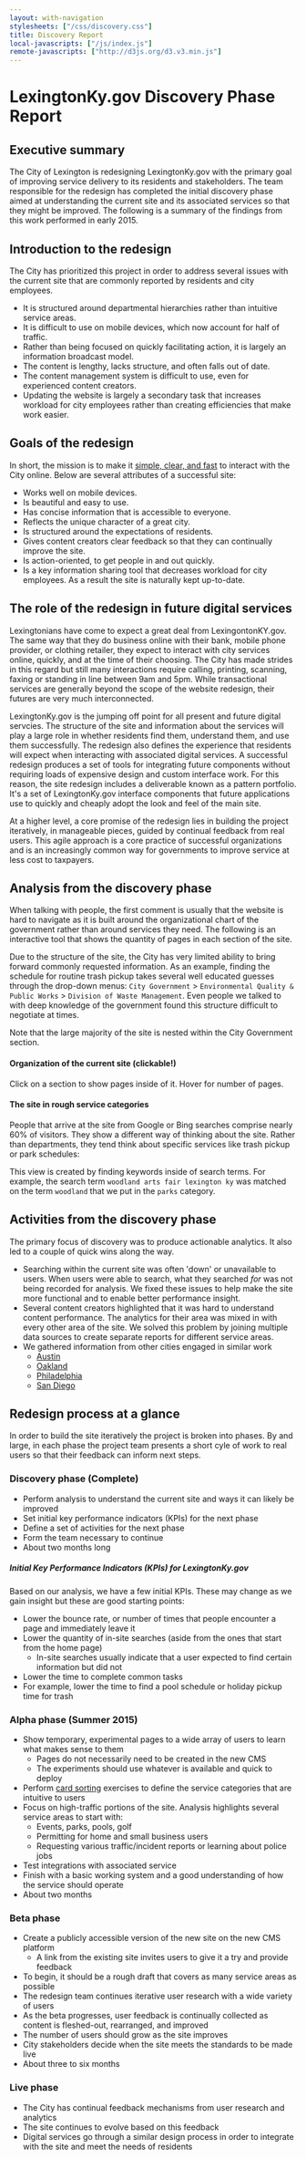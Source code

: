 ```yaml
---
layout: with-navigation
stylesheets: ["/css/discovery.css"]
title: Discovery Report
local-javascripts: ["/js/index.js"]
remote-javascripts: ["http://d3js.org/d3.v3.min.js"]
---
```


# LexingtonKy.gov Discovery Phase Report

<h2>Executive summary</h2>

<p>The City of Lexington is redesigning LexingtonKy.gov with the primary goal of improving service delivery to its residents and stakeholders. The team responsible for the redesign has completed the initial discovery phase aimed at understanding the current site and its associated services so that they might be improved. The following is a summary of the findings from this work performed in early 2015.</p>

<h2>Introduction to the redesign</h2>

<p>The City has prioritized this project in order to address several issues with the current site that are commonly reported by residents and city employees.</p>

<ul>
<li>It is structured around departmental hierarchies rather than intuitive service areas.</li>
<li>It is difficult to use on mobile devices, which now account for half of traffic.</li>
<li>Rather than being focused on quickly facilitating action, it is largely an information broadcast model.</li>
<li>The content is lengthy, lacks structure, and often falls out of date.</li>
<li>The content management system is difficult to use, even for experienced content creators.</li>
<li>Updating the website is largely a secondary task that increases workload for city employees rather than creating efficiencies that make work easier.</li>
</ul>


<h2>Goals of the redesign</h2>

<p>In short, the mission is to make it <a href="https://www.gov.uk/transformation">simple, clear, and fast</a> to interact with the City online. Below are several attributes of a successful site:</p>

<ul>
<li>Works well on mobile devices.</li>
<li>Is beautiful and easy to use.</li>
<li>Has concise information that is accessible to everyone.</li>
<li>Reflects the unique character of a great city.</li>
<li>Is structured around the expectations of residents.</li>
<li>Gives content creators clear feedback so that they can continually improve the site.</li>
<li>Is action-oriented, to get people in and out quickly.</li>
<li>Is a key information sharing tool that decreases workload for city employees. As a result the site is naturally kept up-to-date.</li>
</ul>


<h2>The role of the redesign in future digital services</h2>

<p>Lexingtonians have come to expect a great deal from LexingontonKY.gov. The same way that they do business online with their bank, mobile phone provider, or clothing retailer, they expect to interact with city services online, quickly, and at the time of their choosing. The City has made strides in this regard but still many interactions require calling, printing, scanning, faxing or standing in line between 9am and 5pm. While transactional services are generally beyond the scope of the website redesign, their futures are very much interconnected.</p>

<p>LexingtonKy.gov is the jumping off point for all present and future digital servcies. The structure of the site and information about the services will play a large role in whether residents find them, understand them, and use them successfully. The redesign also defines the experience that residents will expect when interacting with associated digital services. A successful redesign produces a set of tools for integrating future components without requiring loads of expensive design and custom interface work. For this reason, the site redesign includes a deliverable known as a pattern portfolio. It's a set of LexingtonKy.gov interface components that future applications use to quickly and cheaply adopt the look and feel of the main site.</p>

<p>At a higher level, a core promise of the redesign lies in building the project iteratively, in manageable pieces, guided by continual feedback from real users. This agile approach is a core practice of successful organizations and is an increasingly common way for governments to improve service at less cost to taxpayers.</p>

<h2>Analysis from the discovery phase</h2>

<p>When talking with people, the first comment is usually that the website is hard to navigate as it is built around the organizational chart of the government rather than around services they need. The following is an interactive tool that shows the quantity of pages in each section of the site.</p>

<p>Due to the structure of the site, the City has very limited ability to bring forward commonly requested information. As an example, finding the schedule for routine trash pickup takes several well educated guesses through the drop-down menus:  <code>City Government</code> > <code>Environmental Quality &amp; Public Works</code> > <code>Division of Waste Management</code>. Even people we talked to with deep knowledge of the government found this structure difficult to negotiate at times.</p>

<p>Note that the large majority of the site is nested within the City Government section.</p>

<h4>Organization of the current site (clickable!) </h4>

<p>Click on a section to show pages inside of it. Hover for number of pages.</p>

<!--[if lt IE 9]>
<p style="color: darkred">You are using an older browser that is not currently supported. <a href="http://whatbrowser.org/">Upgrade your browser today</a> to fully use the site.</p>
[endif]-->


<p class="chart" id="chart"></p>


<h4>The site in rough service categories</h4>

<p>People that arrive at the site from Google or Bing searches comprise nearly 60% of visitors. They show a different way of thinking about the site. Rather than departments, they tend think about specific services like trash pickup or park schedules:</p>

<p>This view is created by finding keywords inside of search terms. For example, the search term <code>woodland arts fair lexington ky</code> was matched on the term <code>woodland</code> that we put in the <code>parks</code> category.</p>

<p class="chart" id="chart-inverse"></p>


<h2>Activities from the discovery phase</h2>

<p>The primary focus of discovery was to produce actionable analytics. It also led to a couple of quick wins along the way.</p>

<ul>
<li>Searching within the current site was often 'down' or unavailable to users. When users were able to search, what they searched <em>for</em> was not being recorded for analysis. We fixed these issues to help make the site more functional and to enable better performance insight.</li>
<li>Several content creators highlighted that it was hard to understand content performance. The analytics for their area was mixed in with every other area of the site. We solved this problem by joining multiple data sources to create separate reports for different service areas.</li>
<li>We gathered information from other cities engaged in similar work

<ul>
<li><a href="http://austintexas.gov/page/phase-one-documentation">Austin</a></li>
<li><a href="http://digifrodo.tumblr.com/">Oakland</a></li>
<li><a href="http://alpha.phila.gov/">Philadelphia</a></li>
<li><a href="http://www.sandiego.gov/mayor/pdf/newsreleases/2014/news140826websiteannoucement.pdf">San Diego</a></li>
</ul>
</li>
</ul>

<h2>Redesign process at a glance</h2>

<p>In order to build the site iteratively the project is broken into phases. By and large, in each phase the project team presents a short cyle of work to real users so that their feedback can inform next steps.</p>

<h3>Discovery phase (Complete)</h3>

* Perform analysis to understand the current site and ways it can likely be improved
* Set initial key performance indicators (KPIs) for the next phase
* Define a set of activities for the next phase
* Form the team necessary to continue
* About two months long

<h5>Initial Key Performance Indicators (KPIs) for LexingtonKy.gov</h5>

<p>Based on our analysis, we have a few initial KPIs. These may change as we gain insight but these are good starting points:</p>

* Lower the bounce rate, or number of times that people encounter a page and immediately leave it
* Lower the quantity of in-site searches (aside from the ones that start from the home page)
  * In-site searches usually indicate that a user expected to find certain information but did not
* Lower the time to complete common tasks
 * For example, lower the time to find a pool schedule or holiday pickup time for trash

<h3>Alpha phase (Summer 2015)</h3>

* Show temporary, experimental pages to a wide array of users to learn what makes sense to them
  * Pages do not necessarily need to be created in the new CMS
  * The experiments should use whatever is available and quick to deploy
* Perform <a href="https://en.wikipedia.org/wiki/Card_sorting">card sorting</a> exercises to define the service categories that are intuitive to users
* Focus on high-traffic portions of the site. Analysis highlights several service areas to start with:
  * Events, parks, pools, golf
  * Permitting for home and small business users
  * Requesting various traffic/incident reports or learning about police jobs
* Test integrations with associated service
* Finish with a basic working system and a good understanding of how the service should operate
* About two months

### Beta phase

* Create a publicly accessible version of the new site on the new CMS platform
  * A link from the existing site invites users to give it a try and provide feedback
* To begin, it should be a rough draft that covers as many service areas as possible
* The redesign team continues iterative user research with a wide variety of users
* As the beta progresses, user feedback is continually collected as content is fleshed-out, rearranged, and improved
* The number of users should grow as the site improves
* City stakeholders decide when the site meets the standards to be made live
* About three to six months

### Live phase

* The City has continual feedback mechanisms from user research and analytics
* The site continues to evolve based on this feedback
* Digital services go through a similar design process in order to integrate with the site and meet the needs of residents
